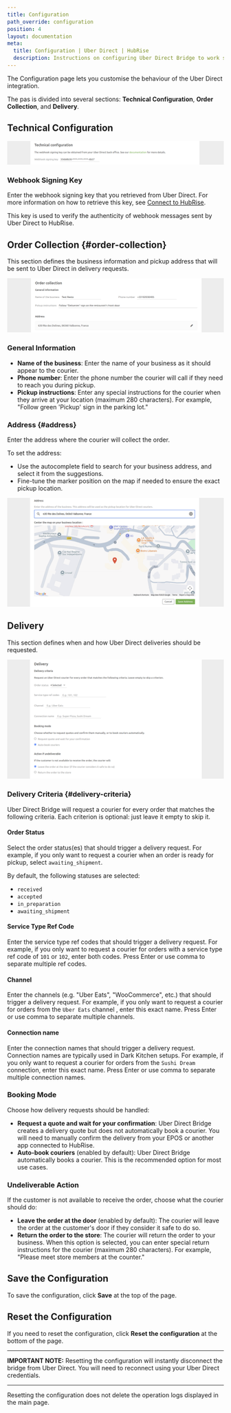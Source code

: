 ```yaml
---
title: Configuration
path_override: configuration
position: 4
layout: documentation
meta:
  title: Configuration | Uber Direct | HubRise
  description: Instructions on configuring Uber Direct Bridge to work seamlessly with Uber Direct and your EPOS or other apps connected to HubRise. Configuration is simple.
---
```


The Configuration page lets you customise the behaviour of the Uber Direct integration.

The pas is divided into several sections: **Technical Configuration**, **Order Collection**, and **Delivery**.

## Technical Configuration

![Uber Direct Bridge configuration page, Technical Configuration section](./images/010-uber-direct-configuration-technical.png)

### Webhook Signing Key

Enter the webhook signing key that you retrieved from Uber Direct. For more information on how to retrieve this key, see [Connect to HubRise](/apps/uber-direct/connect-hubrise#setup-webhook).

This key is used to verify the authenticity of webhook messages sent by Uber Direct to HubRise.

## Order Collection {#order-collection}

This section defines the business information and pickup address that will be sent to Uber Direct in delivery requests.

![Uber Direct Bridge configuration page, Order Collection section](./images/011-uber-direct-configuration-collection.png)

### General Information

- **Name of the business**: Enter the name of your business as it should appear to the courier.
- **Phone number**: Enter the phone number the courier will call if they need to reach you during pickup.
- **Pickup instructions**: Enter any special instructions for the courier when they arrive at your location (maximum 280 characters). For example, "Follow green 'Pickup' sign in the parking lot."

### Address {#address}

Enter the address where the courier will collect the order.

To set the address:

- Use the autocomplete field to search for your business address, and select it from the suggestions.
- Fine-tune the marker position on the map if needed to ensure the exact pickup location.

![Uber Direct Bridge configuration page, Edit Address section](./images/012-uber-direct-configuration-collection-edit-address.png)

## Delivery

This section defines when and how Uber Direct deliveries should be requested.

![Uber Direct Bridge configuration page, Delivery section](./images/013-uber-direct-configuration-delivery.png)

### Delivery Criteria {#delivery-criteria}

Uber Direct Bridge will request a courier for every order that matches the following criteria. Each criterion is optional: just leave it empty to skip it.

#### Order Status

Select the order status(es) that should trigger a delivery request. For example, if you only want to request a courier when an order is ready for pickup, select `awaiting_shipment`.

By default, the following statuses are selected:

- `received`
- `accepted`
- `in_preparation`
- `awaiting_shipment`

#### Service Type Ref Code

Enter the service type ref codes that should trigger a delivery request. For example, if you only want to request a courier for orders with a service type ref code of `101` or `102`, enter both codes. Press Enter or use comma to separate multiple ref codes.

#### Channel

Enter the channels (e.g. "Uber Eats", "WooCommerce", etc.) that should trigger a delivery request. For example, if you only want to request a courier for orders from the `Uber Eats` channel , enter this exact name. Press Enter or use comma to separate multiple channels.

#### Connection name

Enter the connection names that should trigger a delivery request. Connection names are typically used in Dark Kitchen setups. For example, if you only want to request a courier for orders from the `Sushi Dream` connection, enter this exact name. Press Enter or use comma to separate multiple connection names.

### Booking Mode

Choose how delivery requests should be handled:

- **Request a quote and wait for your confirmation**: Uber Direct Bridge creates a delivery quote but does not automatically book a courier. You will need to manually confirm the delivery from your EPOS or another app connected to HubRise.
- **Auto-book couriers** (enabled by default): Uber Direct Bridge automatically books a courier. This is the recommended option for most use cases.

### Undeliverable Action

If the customer is not available to receive the order, choose what the courier should do:

- **Leave the order at the door** (enabled by default): The courier will leave the order at the customer's door if they consider it safe to do so.
- **Return the order to the store**: The courier will return the order to your business. When this option is selected, you can enter special return instructions for the courier (maximum 280 characters). For example, "Please meet store members at the counter."

## Save the Configuration

To save the configuration, click **Save** at the top of the page.

## Reset the Configuration

If you need to reset the configuration, click **Reset the configuration** at the bottom of the page.

---

**IMPORTANT NOTE:** Resetting the configuration will instantly disconnect the bridge from Uber Direct. You will need to reconnect using your Uber Direct credentials.

---

Resetting the configuration does not delete the operation logs displayed in the main page.
